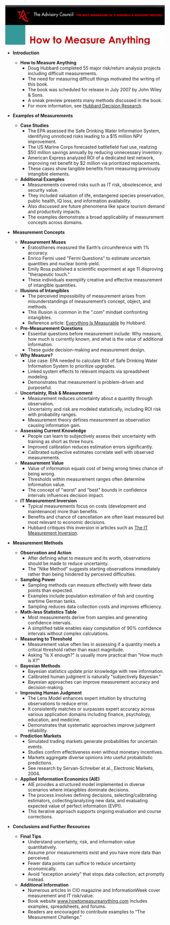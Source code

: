 ![TAC-How-To-Measure-Anything](TAC-How-To-Measure-Anything.best.png)

- **Introduction**
  - **How to Measure Anything**
    - Doug Hubbard completed 55 major risk/return analysis projects including difficult measurements.  
    - The need for measuring difficult things motivated the writing of this book.  
    - The book was scheduled for release in July 2007 by John Wiley & Sons.  
    - A sneak preview presents many methods discussed in the book.  
    - For more information, see [Hubbard Decision Research](http://www.TACadvisory.com).  

- **Examples of Measurements**
  - **Case Studies**
    - The EPA assessed the Safe Drinking Water Information System, identifying unnoticed risks leading to a $15 million NPV improvement.  
    - The US Marine Corps forecasted battlefield fuel use, realizing $50 million savings annually by reducing unnecessary inventory.  
    - American Express analyzed ROI of a dedicated test network, improving net benefit by $2 million via prioritized replacements.  
    - These cases show tangible benefits from measuring previously intangible elements.  
  - **Additional Examples**
    - Measurements covered risks such as IT risk, obsolescence, and security value.  
    - They included valuation of life, endangered species preservation, public health, IQ loss, and information availability.  
    - Also discussed are future phenomena like space tourism demand and productivity impacts.  
    - The examples demonstrate a broad applicability of measurement concepts across domains.  

- **Measurement Concepts**
  - **Measurement Muses**
    - Eratosthenes measured the Earth’s circumference with 1% accuracy.  
    - Enrico Fermi used "Fermi Questions" to estimate uncertain quantities and nuclear bomb yield.  
    - Emily Rosa published a scientific experiment at age 11 disproving "therapeutic touch."  
    - These individuals exemplify creative and effective measurement of intangible quantities.  
  - **Illusions of Intangibles**
    - The perceived impossibility of measurement arises from misunderstandings of measurement’s concept, object, and methods.  
    - This illusion is common in the “.com” mindset confronting intangibles.  
    - Reference article: [Everything Is Measurable](https://www.cio.com/article/2446714/measurement-in-the-enterprise.html) by Hubbard.  
  - **Pre-Measurement Questions**
    - Essential questions before measurement include: Why measure, how much is currently known, and what is the value of additional information.  
    - These guide decision-making and measurement design.  
  - **Why Measure?**
    - Use case: EPA needed to calculate ROI of Safe Drinking Water Information System to prioritize upgrades.  
    - Linked system effects to relevant impacts via spreadsheet modeling.  
    - Demonstrates that measurement is problem-driven and purposeful.  
  - **Uncertainty, Risk & Measurement**
    - Measurement reduces uncertainty about a quantity through observation.  
    - Uncertainty and risk are modeled statistically, including ROI risk with probability ranges.  
    - Measurement theory defines measurement as observation causing information gain.  
  - **Assessing Current Knowledge**
    - People can learn to subjectively assess their uncertainty with training as short as three hours.  
    - Improved calibration reduces estimation errors significantly.  
    - Calibrated subjective estimates correlate well with observed measurements.  
  - **Measurement Value**
    - Value of information equals cost of being wrong times chance of being wrong.  
    - Thresholds within measurement ranges often determine information value.  
    - The concept of "worst" and "best" bounds in confidence intervals influences decision impact.  
  - **IT Measurement Inversion**
    - Typical measurements focus on costs (development and maintenance) more than benefits.  
    - Benefits and chance of cancellation are often least measured but most relevant to economic decisions.  
    - Hubbard critiques this inversion in articles such as [The IT Measurement Inversion](https://www.cio.com/article/2438281/the-it-measurement-inversion.html).  

- **Measurement Methods**
  - **Observation and Action**
    - After defining what to measure and its worth, observations should be made to reduce uncertainty.  
    - The "Nike Method" suggests starting observations immediately rather than being hindered by perceived difficulties.  
  - **Sampling Power**
    - Sampling methods can measure effectively with fewer data points than expected.  
    - Examples include population estimation of fish and counting wartime German tanks.  
    - Sampling reduces data collection costs and improves efficiency.  
  - **Math-less Statistics Table**
    - Most measurements derive from samples and generating confidence intervals.  
    - A simplified table enables easy computation of 90% confidence intervals without complex calculations.  
  - **Measuring to Threshold**
    - Measurement value often lies in assessing if a quantity meets a critical threshold rather than exact magnitude.  
    - Asking "Is X enough?" is usually more practical than "How much is X?"  
  - **Bayesian Methods**
    - Bayesian statistics update prior knowledge with new information.  
    - Calibrated human judgment is naturally "subjectively Bayesian."  
    - Bayesian approaches can improve measurement accuracy and decision-making.  
  - **Improving Human Judgment**
    - The Lens Model enhances expert intuition by structuring observations to reduce error.  
    - It consistently matches or surpasses expert accuracy across various application domains including finance, psychology, education, and medicine.  
    - Demonstrates that systematic approaches improve judgment reliability.  
  - **Prediction Markets**
    - Simulated trading markets generate probabilities for uncertain events.  
    - Studies confirm effectiveness even without monetary incentives.  
    - Markets aggregate diverse opinions into useful probabilistic predictions.  
    - See research by Servan-Schreiber et al., Electronic Markets, 2004.  
  - **Applied Information Economics (AIE)**
    - AIE provides a structured model implemented in diverse scenarios where intangibles dominate decisions.  
    - The process involves defining decisions, selecting/calibrating estimators, collecting/analyzing new data, and evaluating expected value of perfect information (EVPI).  
    - This iterative approach supports ongoing evaluation and course corrections.  

- **Conclusions and Further Resources**
  - **Final Tips**
    - Understand uncertainty, risk, and information value quantitatively.  
    - Assume prior measurements exist and you have more data than perceived.  
    - Fewer data points can suffice to reduce uncertainty economically.  
    - Avoid "exception anxiety" that stops data collection; act promptly instead.  
  - **Additional Information**
    - Numerous articles in CIO magazine and InformationWeek cover measurement and IT risk/value.  
    - Book website www.howtomeasureanything.com includes examples, spreadsheets, and forums.  
    - Readers are encouraged to contribute examples to “The Measurement Challenge.”
